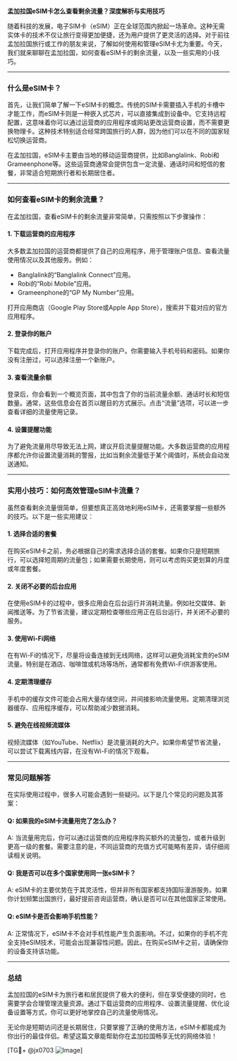 **孟加拉国eSIM卡怎么查看剩余流量？深度解析与实用技巧**

随着科技的发展，电子SIM卡（eSIM）正在全球范围内掀起一场革命。这种无需实体卡的技术不仅让旅行变得更加便捷，还为用户提供了更灵活的选择。对于前往孟加拉国旅行或工作的朋友来说，了解如何使用和管理eSIM卡尤为重要。今天，我们就来聊聊在孟加拉国，如何查看eSIM卡的剩余流量，以及一些实用的小技巧。

---

### 什么是eSIM卡？

首先，让我们简单了解一下eSIM卡的概念。传统的SIM卡需要插入手机的卡槽中才能工作，而eSIM卡则是一种嵌入式芯片，可以直接集成到设备中。它支持远程配置，这意味着你可以通过运营商的应用程序或网站更改运营商设置，而不需要更换物理卡。这种技术特别适合经常跨国旅行的人群，因为他们可以在不同的国家轻松切换运营商。

在孟加拉国，eSIM卡主要由当地的移动运营商提供，比如Banglalink、Robi和Grameenphone等。这些运营商通常会提供包含一定流量、通话时间和短信的套餐，非常适合短期旅行者和长期居住者。

---

### 如何查看eSIM卡的剩余流量？

在孟加拉国，查看eSIM卡的剩余流量非常简单，只需按照以下步骤操作：

#### 1. 下载运营商的应用程序
大多数孟加拉国的运营商都提供了自己的应用程序，用于管理账户信息、查看流量使用情况以及其他服务。例如：
- Banglalink的“Banglalink Connect”应用。
- Robi的“Robi Mobile”应用。
- Grameenphone的“GP My Number”应用。

打开应用商店（Google Play Store或Apple App Store），搜索并下载对应的官方应用程序。

#### 2. 登录你的账户
下载完成后，打开应用程序并登录你的账户。你需要输入手机号码和密码。如果你没有注册过，可以选择注册一个新账户。

#### 3. 查看流量余额
登录后，你会看到一个概览页面，其中包含了你的当前流量余额、通话时长和短信数量。通常，这些信息会在首页以醒目的方式展示。点击“流量”选项，可以进一步查看详细的流量使用记录。

#### 4. 设置提醒功能
为了避免流量用尽导致无法上网，建议开启流量提醒功能。大多数运营商的应用程序都允许你设置流量消耗的警报，比如当剩余流量低于某个阈值时，系统会自动发送通知。

---

### 实用小技巧：如何高效管理eSIM卡流量？

虽然查看剩余流量很简单，但要想真正高效地利用eSIM卡，还需要掌握一些额外的技巧。以下是一些实用建议：

#### 1. 选择合适的套餐
在购买eSIM卡之前，务必根据自己的需求选择合适的套餐。如果你只是短期旅行，可以选择短周期的流量包；如果需要长期使用，则可以考虑购买更划算的月度或年度套餐。

#### 2. 关闭不必要的后台应用
在使用eSIM卡的过程中，很多应用会在后台运行并消耗流量。例如社交媒体、新闻推送等。为了节省流量，建议定期检查哪些应用正在后台运行，并关闭不必要的服务。

#### 3. 使用Wi-Fi网络
在有Wi-Fi的情况下，尽量将设备连接到无线网络，这样可以避免消耗宝贵的eSIM流量。特别是在酒店、咖啡馆或机场等场所，通常都有免费Wi-Fi供游客使用。

#### 4. 定期清理缓存
手机中的缓存文件可能会占用大量存储空间，并间接影响流量使用。定期清理浏览器缓存、应用程序缓存，可以帮助减少数据消耗。

#### 5. 避免在线视频流媒体
视频流媒体（如YouTube、Netflix）是流量消耗的大户。如果你希望节省流量，可以尝试下载离线内容，在没有Wi-Fi的情况下观看。

---

### 常见问题解答

在实际使用过程中，很多人可能会遇到一些疑问。以下是几个常见的问题及其答案：

#### Q: 如果我的eSIM卡流量用完了怎么办？
A: 当流量用完后，你可以通过运营商的应用程序购买额外的流量包，或者升级到更高一级的套餐。需要注意的是，不同运营商的充值方式可能略有差异，请仔细阅读相关说明。

#### Q: 我是否可以在多个国家使用同一张eSIM卡？
A: eSIM卡的主要优势在于其灵活性，但并非所有国家都支持国际漫游服务。如果你计划频繁出国旅行，最好提前咨询运营商，确认是否可以在其他国家正常使用。

#### Q: eSIM卡是否会影响手机性能？
A: 正常情况下，eSIM卡不会对手机性能产生负面影响。不过，如果你的手机不完全支持eSIM技术，可能会出现兼容性问题。因此，在购买eSIM卡之前，请确保你的设备支持该功能。

---

### 总结

孟加拉国的eSIM卡为旅行者和居民提供了极大的便利，但在享受便捷的同时，也需要学会合理管理流量资源。通过下载运营商的应用程序、设置流量提醒、优化设备设置等方式，你可以更好地掌控自己的流量使用情况。

无论你是短期访问还是长期居住，只要掌握了正确的使用方法，eSIM卡都能成为你出行的最佳伴侣。希望这篇文章能帮助你在孟加拉国畅享无忧的网络体验！

[TG💪+ @jx0703 ![Image](https://github.com/user-attachments/assets/dbca1d08-cadb-493c-b0ec-ad6f7a83f270)]